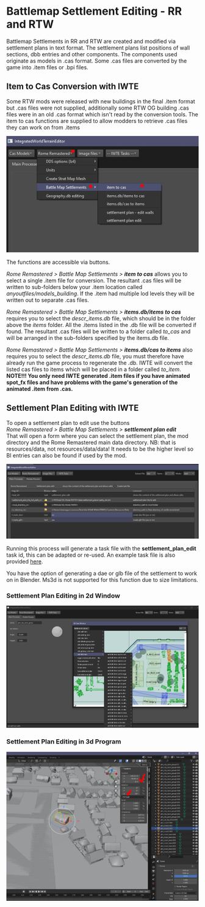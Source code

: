 # Battlemap Settlement Editing - RR and RTW

Battlemap Settlements in RR and RTW are created and modified via settlement plans in text format.  The settlement plans list positions of wall sections, dbb entries and other components.  The components used originate as models in .cas format. Some .cas files are converted by the game into .item files or .bpi files.

## Item to Cas Conversion with IWTE

Some RTW mods were released with new buildings in the final .item format but .cas files were not supplied, additionally some RTW OG building .cas files were in an old .cas format which isn't read by the conversion tools.  The item to cas functions are supplied to allow modders to retrieve .cas files they can work on from .items

![image](../IWTEgithub_images/item-to-cas.jpg)

The functions are accessible via buttons.

*Rome Remastered > Battle Map Settlements > **item to cas*** allows you to select a single .item file for conversion.  The resultant .cas files will be written to sub-folders below your .item location called *anyoutfiles/models_building*. If the .item had multiple lod levels they will be written out to separate .cas files.

*Rome Remastered > Battle Map Settlements > **items.db/items to cas*** requires you to select the *descr_items.db* file, which should be in the folder above the *items* folder.  All the .items listed in the .db file will be converted if found. The resultant .cas files will be written to a folder called *to_cas* and will be arranged in the sub-folders specified by the items.db file.

*Rome Remastered > Battle Map Settlements > **items.db/cas to items*** also requires you to select the *descr_items.db* file, you must therefore have already run the game process to regenerate the .db.  IWTE will convert the listed cas files to items which will be placed in a folder called *to_item*.   **NOTE!!!  You only need IWTE generated .item files if you have animated spot_fx files and have problems with the game's generation of the animated .item from .cas.**

## Settlement Plan Editing with IWTE

To open a settlement plan to edit use the buttons\
*Rome Remastered > Battle Map Settlements > **settlement plan edit***\
That will open a form where you can select the settlement plan, the mod directory and the Rome Remastered main data directory. NB: that is resources/data, not resources/data/data!  It needs to be the higher level so BI entries can also be found if used by the mod. 

![image](../IWTEgithub_images/settlement-plan-edit.jpg)

Running this process will generate a task file with the **settlement_plan_edit** task id, this can be adapted or re-used. An example task file is also provided [here](../task_file_examples/RR_SETTLEMENT_plan_edit_task.txt).  

You have the option of generating a dae or glb file of the settlement to work on in Blender.  Ms3d is not supported for this function due to size limitations.

### Settlement Plan Editing in 2d Window

![image](../IWTEgithub_images/settlement-plan-edit-2d.jpg)

### Settlement Plan Editing in 3d Program

![image](../IWTEgithub_images/settlement-plan-edit-3d.jpg)



